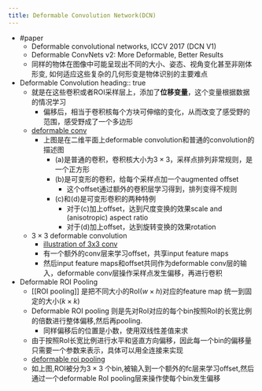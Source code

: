 ```yaml
---
title: Deformable Convolution Network(DCN)
---
```


- #paper
    - Deformable convolutional networks, ICCV 2017 (DCN V1)
    - Deformable ConvNets v2: More Deformable, Better Results
    - 同样的物体在图像中可能呈现出不同的大小、姿态、视角变化甚至非刚体形变, 如何适应这些复杂的几何形变是物体识别的主要难点
- Deformable Convolution
  heading:: true
    - 就是在这些卷积或者ROI采样层上，添加了**位移变量**，这个变量根据数据的情况学习
        - 偏移后，相当于卷积核每个方块可伸缩的变化，从而改变了感受野的范围，感受野成了一个多边形
    - [deformable conv](https://i.imgur.com/ABfMmYo.png)
        - 上图是在二维平面上deformable convolution和普通的convolution的描述图
            - (a)是普通的卷积，卷积核大小为$3\times 3$，采样点排列非常规则，是一个正方形
            - (b)是可变形的卷积，给每个采样点加一个augmented offset
                - 这个offset通过额外的卷积层学习得到，排列变得不规则
            - (c)和(d)是可变形卷积的两种特例
                - 对于(c)加上offset，达到尺度变换的效果scale and (anisotropic) aspect ratio
                - 对于(d)加上offset，达到旋转变换的效果rotation
    - $3\times 3$ deformable convolution
        - [illustration of 3x3 conv](https://i.imgur.com/90ECFxe.png)
        - 有一个额外的conv层来学习offset，共享input feature maps
        - 然后input feature maps和offset共同作为deformable conv层的输入，deformable conv层操作采样点发生偏移，再进行卷积
- Deformable ROI Pooling
    - [[ROI pooling]] 是把不同大小的RoI($w\times h$)对应的feature map 统一到固定的大小($k\times k$)
    - Deformable ROI pooling 则是先对RoI对应的每个bin按照RoI的长宽比例的倍数进行整体偏移,然后再pooling.
        - 同样偏移后的位置是小数，使用双线性差值来求
    - 由于按照RoI长宽比例进行水平和竖直方向偏移，因此每一个bin的偏移量只需要一个参数来表示，具体可以用全连接来实现
    - [deformable roi pooling](https://i.imgur.com/f7fd1hq.png)
    - 如上图,ROI被分为$3\times 3$ 个bin,被输入到一个额外的fc层来学习offset,然后通过一个deformable RoI pooling层来操作使每个bin发生偏移